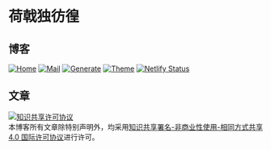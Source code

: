 # 荷戟独彷徨

## 博客

[![Home](https://img.shields.io/badge/Home-Guanqr-blue.svg)](https://blog.guanqr.com)
[![Mail](https://img.shields.io/badge/Mail-@Guanqr-blue.svg)](mailto:guanqirui@zju.edu.cn)
[![Generate](https://img.shields.io/badge/Generate-Hugo-blue.svg)](https://gohugo.io/)
[![Theme](https://img.shields.io/badge/Theme-MemE-blue.svg)](https://github.com/reuixiy/hugo-theme-meme)
[![Netlify Status](https://api.netlify.com/api/v1/badges/dbcb5f2e-9386-4eec-be66-8647be51bc11/deploy-status)](https://app.netlify.com/sites/guanqr-blog/deploys)

## 文章

<a rel="license" href="http://creativecommons.org/licenses/by-nc-sa/4.0/"><img alt="知识共享许可协议" style="border-width:0" src="https://i.creativecommons.org/l/by-nc-sa/4.0/88x31.png" /></a><br />本博客所有文章除特别声明外，均采用<a rel="license" href="http://creativecommons.org/licenses/by-nc-sa/4.0/">知识共享署名-非商业性使用-相同方式共享 4.0 国际许可协议</a>进行许可。